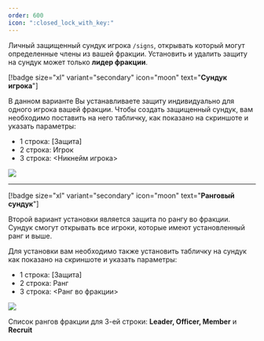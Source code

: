 ```yaml
---
order: 600
icon: ":closed_lock_with_key:"
---
```


Личный защищенный сундук игрока `/signs`, открывать который могут определенные члены из вашей фракции. Установить и удалить защиту на сундук может только **лидер фракции**.

[!badge size="xl" variant="secondary" icon="moon" text="**Сундук игрока**"]

В данном варианте Вы устанавливаете защиту индивидуально для одного игрока вашей фракции. Чтобы создать защищенный сундук, вам необходимо поставить на него табличку, как показано на скриншоте и указать параметры:

- 1 строка: [Защита]
- 2 строка: Игрок
- 3 строка: <Никнейм игрока>

![](https://imgur.com/RTeRYLj.png)

-----
[!badge size="xl" variant="secondary" icon="moon" text="**Ранговый сундук**"]

Второй вариант установки является защита по рангу во фракции. Сундук смогут открывать все игроки, которые имеют установленный ранг и выше.

Для установки вам необходимо также установить табличку на сундук как показано на скриншоте и указать параметры:

- 1 строка: [Защита]
- 2 строка: Ранг
- 3 строка: <Ранг во фракции>

![](https://imgur.com/zLj1yxo.png)

Список рангов фракции для 3-ей строки: **Leader, Officer, Member** и **Recruit**



